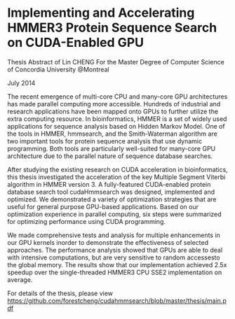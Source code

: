 # Implementing and Accelerating HMMER3 Protein Sequence Search on CUDA-Enabled GPU
Thesis Abstract of Lin CHENG For the Master Degree of Computer Science of Concordia University @Montreal

July 2014

The recent emergence of multi-core CPU and many-core GPU architectures has made parallel computing more accessible.  Hundreds of industrial and research applications have been mapped onto GPUs to further utilize the extra computing resource.  In bioinformatics, HMMER is a set of widely used applications for sequence analysis based on Hidden Markov Model.  One of the tools in HMMER, hmmsearch, and the Smith-Waterman algorithm are two important tools for protein sequence analysis that use dynamic programming.  Both tools are particularly well-suited for many-core GPU architecture due to the parallel nature of sequence database searches.

After studying the existing research on CUDA acceleration in bioinformatics, this thesis investigated the acceleration of the key Multiple Segment Viterbi algorithm in HMMER version 3.  A fully-featured  CUDA-enabled  protein  database  search  tool cudaHmmsearch was  designed,  implemented  and  optimized.   We  demonstrated  a  variety  of  optimization  strategies  that  are  useful  for general purpose GPU-based applications.  Based on our optimization experience in parallel computing, six steps were summarized for optimizing performance using CUDA programming.

We  made  comprehensive  tests  and  analysis  for  multiple  enhancements  in  our  GPU  kernels  inorder  to  demonstrate  the  effectiveness  of  selected  approaches.   The  performance  analysis  showed that GPUs are able to deal with intensive computations, but are very sensitive to random accessesto the global memory.  The results show that our implementation achieved 2.5x speedup over the single-threaded HMMER3 CPU SSE2 implementation on average.

For details of the thesis, please view https://github.com/forestcheng/cudahmmsearch/blob/master/thesis/main.pdf
